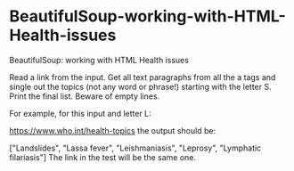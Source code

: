 # BeautifulSoup-working-with-HTML-Health-issues
BeautifulSoup: working with HTML  Health issues


Read a link from the input. Get all text paragraphs from all the a tags and single out the topics (not any word or phrase!) starting with the letter S. Print the final list. Beware of empty lines.

For example, for this input and letter L:

https://www.who.int/health-topics
the output should be:

["Landslides", "Lassa fever", "Leishmaniasis", "Leprosy", "Lymphatic filariasis"]
The link in the test will be the same one.
